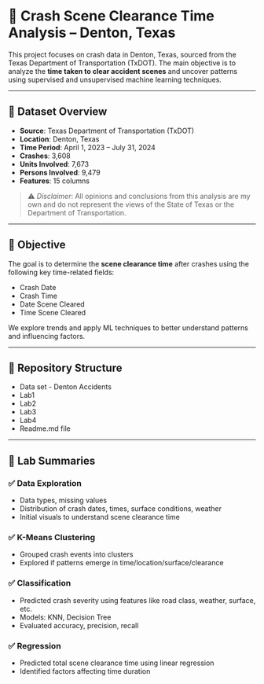 # 🚧 Crash Scene Clearance Time Analysis – Denton, Texas

This project focuses on crash data in Denton, Texas, sourced from the Texas Department of Transportation (TxDOT). The main objective is to analyze the **time taken to clear accident scenes** and uncover patterns using supervised and unsupervised machine learning techniques.

---

## 📁 Dataset Overview

- **Source**: Texas Department of Transportation (TxDOT)
- **Location**: Denton, Texas
- **Time Period**: April 1, 2023 – July 31, 2024
- **Crashes**: 3,608
- **Units Involved**: 7,673
- **Persons Involved**: 9,479
- **Features**: 15 columns

> ⚠️ *Disclaimer*: All opinions and conclusions from this analysis are my own and do not represent the views of the State of Texas or the Department of Transportation.

---

## 🎯 Objective

The goal is to determine the **scene clearance time** after crashes using the following key time-related fields:
- Crash Date
- Crash Time
- Date Scene Cleared
- Time Scene Cleared

We explore trends and apply ML techniques to better understand patterns and influencing factors.

---

## 📂 Repository Structure

- Data set - Denton Accidents
- Lab1
- Lab2
- Lab3
- Lab4
- Readme.md file

---

## 🧪 Lab Summaries

### ✅ Data Exploration
- Data types, missing values
- Distribution of crash dates, times, surface conditions, weather
- Initial visuals to understand scene clearance time

### ✅ K-Means Clustering
- Grouped crash events into clusters
- Explored if patterns emerge in time/location/surface/clearance

### ✅ Classification
- Predicted crash severity using features like road class, weather, surface, etc.
- Models: KNN, Decision Tree
- Evaluated accuracy, precision, recall

### ✅ Regression
- Predicted total scene clearance time using linear regression
- Identified factors affecting time duration
